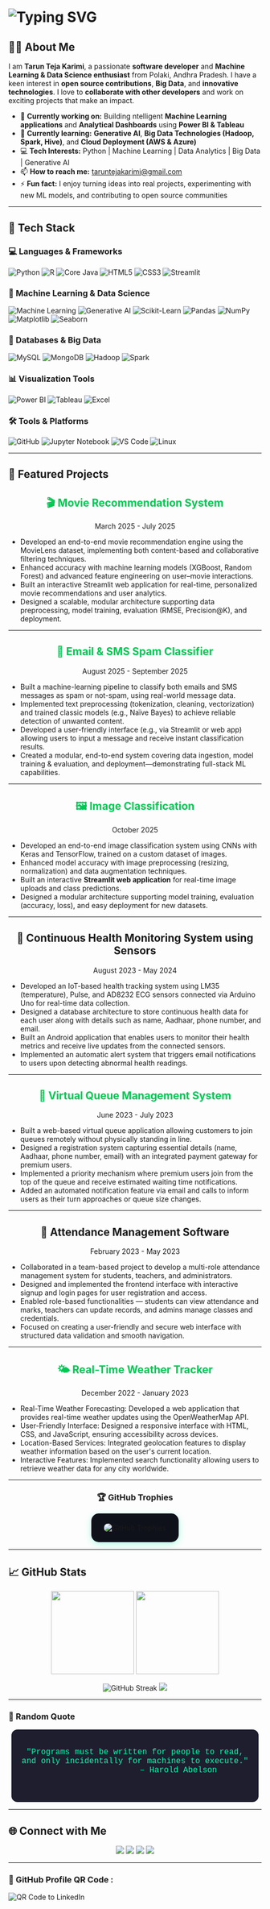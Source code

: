 <h1 align="centre">
  <img src="https://readme-typing-svg.demolab.com?font=Fira+Code&pause=1000&color=00CFFF&size=25&center=true&width=700&lines=Hi,+there!+I'm+Tarun+Teja+Karimi;Welcome+to+my+GitHub+profile!;Open+Source+Contributor+%26+Collaborator;Machine+Learning+%26+Data+Science+Enthusiast;Big+Data+%26+Analytics+Learner" alt="Typing SVG"/>
</h1>

## 👨‍💻 About Me

I am **Tarun Teja Karimi**, a passionate **software developer** and **Machine Learning & Data Science enthusiast** from Polaki, Andhra Pradesh. I have a keen interest in **open source contributions**, **Big Data**, and **innovative technologies**. I love to **collaborate with other developers** and work on exciting projects that make an impact.

- 🔭 **Currently working on:** Building ntelligent **Machine Learning applications** and **Analytical Dashboards** using **Power BI & Tableau**
- 🌱 **Currently learning:** **Generative AI**, **Big Data Technologies (Hadoop, Spark, Hive)**, and **Cloud Deployment (AWS & Azure)**
- 💻 **Tech Interests:** Python | Machine Learning | Data Analytics | Big Data | Generative AI
- 📫 **How to reach me:** [taruntejakarimi@gmail.com](mailto:taruntejakarimi@gmail.com)
- ⚡ **Fun fact:** I enjoy turning ideas into real projects, experimenting with new ML models, and contributing to open source communities

---

## 🧰 Tech Stack  

### 💻 Languages & Frameworks  
![Python](https://img.shields.io/badge/Python-3776AB?style=for-the-badge&logo=python&logoColor=white)
![R](https://img.shields.io/badge/R-276DC3?style=for-the-badge&logo=r&logoColor=white)
![Core Java](https://img.shields.io/badge/Core%20Java-F89820?style=for-the-badge&logo=java&logoColor=white)
![HTML5](https://img.shields.io/badge/HTML5-E34F26?style=for-the-badge&logo=html5&logoColor=white)
![CSS3](https://img.shields.io/badge/CSS3-1572B6?style=for-the-badge&logo=css3&logoColor=white)
![Streamlit](https://img.shields.io/badge/Streamlit-FF4B4B?style=for-the-badge&logo=streamlit&logoColor=white)

### 🧮 Machine Learning & Data Science
![Machine Learning](https://img.shields.io/badge/Machine%20Learning-FF6F61?style=for-the-badge&logo=tensorflow&logoColor=white)
![Generative AI](https://img.shields.io/badge/Generative%20AI-8A2BE2?style=for-the-badge&logo=openai&logoColor=white)
![Scikit-Learn](https://img.shields.io/badge/Scikit--Learn-F7931E?style=for-the-badge&logo=scikit-learn&logoColor=white)
![Pandas](https://img.shields.io/badge/Pandas-150458?style=for-the-badge&logo=pandas&logoColor=white)
![NumPy](https://img.shields.io/badge/Numpy-013243?style=for-the-badge&logo=numpy&logoColor=white)
![Matplotlib](https://img.shields.io/badge/Matplotlib-11557C?style=for-the-badge&logo=plotly&logoColor=white)
![Seaborn](https://img.shields.io/badge/Seaborn-0099CC?style=for-the-badge&logo=python&logoColor=white)

### 🧩 Databases & Big Data  
![MySQL](https://img.shields.io/badge/MySQL-005C84?style=for-the-badge&logo=mysql&logoColor=white)
![MongoDB](https://img.shields.io/badge/MongoDB-4EA94B?style=for-the-badge&logo=mongodb&logoColor=white)
![Hadoop](https://img.shields.io/badge/Hadoop-FFB700?style=for-the-badge&logo=apachehadoop&logoColor=black)
![Spark](https://img.shields.io/badge/Spark-E25A1C?style=for-the-badge&logo=apachespark&logoColor=white)

### 📊 Visualization Tools  
![Power BI](https://img.shields.io/badge/Power%20BI-F2C811?style=for-the-badge&logo=powerbi&logoColor=black)
![Tableau](https://img.shields.io/badge/Tableau-E97627?style=for-the-badge&logo=tableau&logoColor=white)
![Excel](https://img.shields.io/badge/MS%20Excel-217346?style=for-the-badge&logo=microsoftexcel&logoColor=white)

### 🛠️ Tools & Platforms
![GitHub](https://img.shields.io/badge/GitHub-181717?style=for-the-badge&logo=github&logoColor=white)
![Jupyter Notebook](https://img.shields.io/badge/Jupyter-8A2BE2?style=for-the-badge&logo=jupyter&logoColor=black)
![VS Code](https://img.shields.io/badge/VS%20Code-007ACC?style=for-the-badge&logo=visualstudiocode&logoColor=white)
![Linux](https://img.shields.io/badge/Linux-FCC624?style=for-the-badge&logo=linux&logoColor=black)

---

## 🚀 Featured Projects  

<h2 align="center">
  <a href="https://github.com/tarunkarimi/Movie_Recommendation_System" target="_blank" style="text-decoration:none; color:#00C853;">
    🎬 Movie Recommendation System
  </a>
</h2>
<p align="center">March 2025 - July 2025</p>

- Developed an end-to-end movie recommendation engine using the MovieLens dataset, implementing both content-based and collaborative filtering techniques.
- Enhanced accuracy with machine learning models (XGBoost, Random Forest) and advanced feature engineering on user–movie interactions.
- Built an interactive Streamlit web application for real-time, personalized movie recommendations and user analytics.
- Designed a scalable, modular architecture supporting data preprocessing, model training, evaluation (RMSE, Precision@K), and deployment.

--- 

<h2 align="center">
  <a href="https://github.com/tarunkarimi/Email-Sms-Spam-Classifier.git" target="_blank" style="text-decoration:none; color:#00C853;">
    📧 Email & SMS Spam Classifier
  </a>
</h2>
<p align="center">August 2025 - September 2025</p>

- Built a machine-learning pipeline to classify both emails and SMS messages as spam or not-spam, using real-world message data.
- Implemented text preprocessing (tokenization, cleaning, vectorization) and trained classic models (e.g., Naïve Bayes) to achieve reliable detection of unwanted content.
- Developed a user-friendly interface (e.g., via Streamlit or web app) allowing users to input a message and receive instant classification results.
- Created a modular, end-to-end system covering data ingestion, model training & evaluation, and deployment—demonstrating full-stack ML capabilities. 

---

<h2 align="center">
  <a href="https://github.com/tarunkarimi/Image-Classification" target="_blank" style="text-decoration:none; color:#00C853;">
    🖼️ Image Classification
  </a>
</h2>
<p align="center">October 2025</p>

- Developed an end-to-end image classification system using CNNs with Keras and TensorFlow, trained on a custom dataset of images.  
- Enhanced model accuracy with image preprocessing (resizing, normalization) and data augmentation techniques.  
- Built an interactive **Streamlit web application** for real-time image uploads and class predictions.  
- Designed a modular architecture supporting model training, evaluation (accuracy, loss), and easy deployment for new datasets.


---

<h2 align="center">💓 Continuous Health Monitoring System using Sensors</h2>
<p align="center">August 2023 - May 2024</p>

- Developed an IoT-based health tracking system using LM35 (temperature), Pulse, and AD8232 ECG sensors connected via Arduino Uno for real-time data collection.
- Designed a database architecture to store continuous health data for each user along with details such as name, Aadhaar, phone number, and email.
- Built an Android application that enables users to monitor their health metrics and receive live updates from the connected sensors.
- Implemented an automatic alert system that triggers email notifications to users upon detecting abnormal health readings.

---

<h2 align="center">
  <a href="https://github.com/tarunkarimi/VirtualQueue.git" target="_blank" style="text-decoration:none; color:#00C853;">
    👥 Virtual Queue Management System
  </a>
</h2>
<p align="center">June 2023 - July 2023</p>

- Built a web-based virtual queue application allowing customers to join queues remotely without physically standing in line.
- Designed a registration system capturing essential details (name, Aadhaar, phone number, email) with an integrated payment gateway for premium users.
- Implemented a priority mechanism where premium users join from the top of the queue and receive estimated waiting time notifications.
- Added an automated notification feature via email and calls to inform users as their turn approaches or queue size changes.

---

<h2 align="center">🧾 Attendance Management Software</h2>
<p align="center">February 2023 - May 2023</p>

- Collaborated in a team-based project to develop a multi-role attendance management system for students, teachers, and administrators.
- Designed and implemented the frontend interface with interactive signup and login pages for user registration and access.
- Enabled role-based functionalities — students can view attendance and marks, teachers can update records, and admins manage classes and credentials.
- Focused on creating a user-friendly and secure web interface with structured data validation and smooth navigation.

---

<h2 align="center">
  <a href="https://github.com/tarunkarimi/WeatherApp.git" target="_blank" style="text-decoration:none; color:#00C853;">
    🌤️ Real-Time Weather Tracker
  </a>
</h2>
<p align="center">December 2022 - January 2023</p>


- Real-Time Weather Forecasting: Developed a web application that provides real-time weather updates using the OpenWeatherMap API.
- User-Friendly Interface: Designed a responsive interface with HTML, CSS, and JavaScript, ensuring accessibility across devices.
- Location-Based Services: Integrated geolocation features to display weather information based on the user's current location.
- Interactive Features: Implemented search functionality allowing users to retrieve weather data for any city worldwide.

---

<h3 align="center">🏆 GitHub Trophies</h3>

<div align="center" style="background-color:#0f111a; padding:20px 25px; border-radius:15px; width:fit-content; margin:auto; box-shadow: 0 4px 15px rgba(0,255,171,0.3);">
  <img src="https://github-profile-trophy.vercel.app/?username=tarunkarimi&theme=onedark&no-frame=true&no-bg=true&margin-w=15&margin-h=15" alt="GitHub Trophies" style="border-radius:12px;" />
</div>

---

## 📈 GitHub Stats  

<p align="center">

  <p align="center">
    <img src="https://github-readme-stats.vercel.app/api?username=tarunkarimi&show_icons=true&theme=tokyonight&count_private=true" height="165"/>
    <img src="https://github-readme-stats.vercel.app/api/top-langs/?username=tarunkarimi&layout=compact&theme=tokyonight" height="165"/>
  </p>

  <p align="center">
    <img src="https://github-readme-streak-stats.herokuapp.com/?user=tarunkarimi&theme=tokyonight" alt="GitHub Streak"/>
    <img src="https://github-readme-activity-graph.vercel.app/graph?username=tarunkarimi&theme=react-dark&hide_border=true" />
  </p>


---

<h3 align="left">💬 Random Quote</h3>

<div align="center" style="background-color:#1E1E2F; padding:20px; border-radius:12px; width:fit-content; margin:auto;">
  <pre style="color:#00FFAB; font-size:16px; font-family:'Courier New', monospace;">
"Programs must be written for people to read,
and only incidentally for machines to execute."
                  – Harold Abelson
  </pre>
</div>

---

## 🌐 Connect with Me  

<p align="center">
  <p align="center">
  <a href="https://linkedin.com/in/taruntejakarimi"><img src="https://img.shields.io/badge/LinkedIn-0077B5?style=for-the-badge&logo=linkedin&logoColor=white" /></a>
  <a href="https://github.com/tarunkarimi"><img src="https://img.shields.io/badge/GitHub-28a745?style=for-the-badge&logo=github&logoColor=white" /></a>
  <a href="mailto:taruntejakarimi@gmail.com"><img src="https://img.shields.io/badge/Email-taruntejakarimi%40gmail.com-red?style=for-the-badge&logo=gmail&logoColor=white" /></a>
  <a href="tel:+91 9392813075"><img src="https://img.shields.io/badge/Phone-%2B919392813075-blue?style=for-the-badge&logo=phone&logoColor=white" /></a>
</p>

---

### 📱 GitHub Profile QR Code :
<p align="left">
  <img src="https://api.qrserver.com/v1/create-qr-code/?size=150x150&data=https://github.com/tarunkarimi" alt="QR Code to LinkedIn" />
</p>

